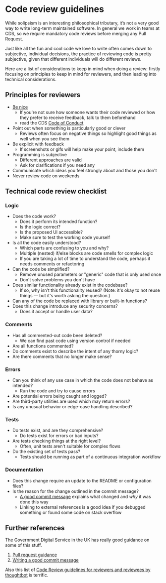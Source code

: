# Code review guidelines

While solipsism is an interesting philosophical tributary, it’s not a very good way to write long-term maintained software. In general we work in teams at CDS, so we require mandatory code reviews before merging any Pull Request.

Just like all the fun and cool code we love to write often comes down to subjective, individual decisions, the practice of reviewing code is pretty subjective, given that different individuals will do different reviews.

Here are a list of considerations to keep in mind when doing a review: firstly focusing on principles to keep in mind for reviewers, and then leading into technical considerations.

## Principles for reviewers

- [Be nice](https://qz.com/work/625870/after-years-of-intensive-analysis-google-discovers-the-key-to-good-teamwork-is-being-nice/)
  - If you're not sure how someone wants their code reviewed or how they prefer to receive feedback, talk to them beforehand
  - read the CDS [Code of Conduct](https://github.com/cds-snc/.github/blob/master/CODE_OF_CONDUCT.md)
- Point out when something is particularly good or clever
  - Reviews often focus on negative things so highlight good things as well when you see them
- Be explicit with feedback
  - If screenshots or gifs will help make your point, include them
- Programming is subjective
  - Different approaches are valid
  - Ask for clarifications if you need any
- Communicate which ideas you feel strongly about and those you don't
- Never review code on weekends

## Technical code review checklist

### Logic

- Does the code work?
  - Does it perform its intended function?
  - Is the logic correct?
  - Is the proposed UI accessible?
  - Make sure to test the working code yourself
- Is all the code easily understood?
  - Which parts are confusing to you and why?
  - Multiple (nested) if/else blocks are code smells for complex logic
  - If you are taking a lot of time to understand the code, perhaps it needs comments or refactoring
- Can the code be simplified?
  - Remove unused parameters or "generic" code that is only used once
  - Don't solve problems you don't have
- Does similar functionality already exist in the codebase?
  - If so, why isn’t this functionality reused? (Note: it's okay to not reuse things — but it's worth asking the question.)
- Can any of the code be replaced with library or built-in functions?
- Does this change introduce any security concerns?
  - Does it accept or handle user data?

### Comments

- Has all commented-out code been deleted?
  - We can find past code using version control if needed
- Are all functions commented?
- Do comments exist to describe the intent of any thorny logic?
- Are there comments that no longer make sense?

### Errors

- Can you think of any use case in which the code does not behave as intended?
  - Run the code and try to cause errors
- Are potential errors being caught and logged?
- Are third-party utilities are used which may return errors?
- Is any unusual behavior or edge-case handling described?

### Tests

- Do tests exist, and are they comprehensive?
  - Do tests exist for errors or bad inputs?
- Are tests checking things at the right level?
  - Often, unit tests aren't suitable for complex flows
- Do the existing set of tests pass?
  - Tests should be running as part of a continuous integration workflow

### Documentation

- Does this change require an update to the README or configuration files?
- Is the reason for the change outlined in the commit message?
  - [A good commit message](https://github.com/alphagov/styleguides/blob/master/git.md) explains what changed and _why_ it was done this way
  - Linking to external references is a good idea if you debugged something or found some code on stack overflow

## Further references

The Government Digital Service in the UK has really good guidance on some of this stuff.

1. [Pull request guidance](https://github.com/alphagov/styleguides/blob/master/pull-requests.md)
2. [Writing a good commit message](https://github.com/alphagov/styleguides/blob/master/git.md)

Also this list of [Code Review guidelines for reviewers and reviewees by thoughtbot](https://github.com/thoughtbot/guides/tree/master/code-review) is terrific.
